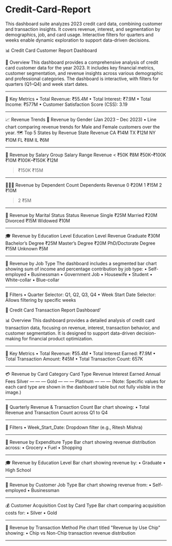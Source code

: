 # Credit-Card-Report
This dashboard suite analyzes 2023 credit card data, combining customer and transaction insights. It covers revenue, interest, and segmentation by demographics, job, and card usage. Interactive filters for quarters and weeks enable dynamic exploration to support data-driven decisions.


📊 Credit Card Customer Report Dashboard


📘 Overview
This dashboard provides a comprehensive analysis of credit card customer data for the year 2023. It includes key financial metrics, customer segmentation, and revenue insights across various demographic and professional categories. The dashboard is interactive, with filters for quarters (Q1–Q4) and week start dates.
________________________________________
🔢 Key Metrics
•	Total Revenue: ₹55.4M
•	Total Interest: ₹7.9M
•	Total Income: ₹577M
•	Customer Satisfaction Score (CSS): 3.19
________________________________________
📈 Revenue Trends
📍 Revenue by Gender (Jan 2023 – Dec 2023)
•	Line chart comparing revenue trends for Male and Female customers over the year.
🗺️ Top 5 States by Revenue
State	Revenue
CA	₹14M
TX	₹12M
NY	₹10M
FL	₹8M
IL	₹6M
________________________________________
💼 Revenue by Salary Group
Salary Range	Revenue
< ₹50K	₹8M
₹50K–₹100K	₹10M
₹100K–₹150K	₹12M
> ₹150K	₹15M
________________________________________
👨‍👩‍👧 Revenue by Dependent Count
Dependents	Revenue
0	₹20M
1	₹15M
2	₹10M
>2	₹5M
________________________________________
💍 Revenue by Marital Status
Status	Revenue
Single	₹25M
Married	₹20M
Divorced	₹15M
Widowed	₹10M
________________________________________
🎓 Revenue by Education Level
Education Level	Revenue
Graduate	₹30M
Bachelor’s Degree	₹25M
Master’s Degree	₹20M
PhD/Doctorate Degree	₹15M
Unknown	₹5M
________________________________________
👔 Revenue by Job Type
The dashboard includes a segmented bar chart showing sum of income and percentage contribution by job type:
•	Self-employed
•	Businessman
•	Government Job
•	Housewife
•	Student
•	White-collar
•	Blue-collar
________________________________________
🧭 Filters
•	Quarter Selector: Q1, Q2, Q3, Q4
•	Week Start Date Selector: Allows filtering by specific weeks





📘 Credit Card Transaction Report Dashboard'


📊 Overview
This dashboard provides a detailed analysis of credit card transaction data, focusing on revenue, interest, transaction behavior, and customer segmentation. It is designed to support data-driven decision-making for financial product optimization.
________________________________________
🔢 Key Metrics
•	Total Revenue: ₹55.4M
•	Total Interest Earned: ₹7.9M
•	Total Transaction Amount: ₹45M
•	Total Transaction Count: 657K
________________________________________
💳 Revenue by Card Category
Card Type	Revenue	Interest Earned	Annual Fees
Silver	—	—	—
Gold	—	—	—
Platinum	—	—	—
(Note: Specific values for each card type are shown in the dashboard table but not fully visible in the image.)
________________________________________
📆 Quarterly Revenue & Transaction Count
Bar chart showing:
•	Total Revenue and Transaction Count across Q1 to Q4
________________________________________
📅 Filters
•	Week_Start_Date: Dropdown filter (e.g., Ritesh Mishra)
________________________________________
🧾 Revenue by Expenditure Type
Bar chart showing revenue distribution across:
•	Grocery
•	Fuel
•	Shopping
________________________________________
🎓 Revenue by Education Level
Bar chart showing revenue by:
•	Graduate
•	High School
________________________________________
👔 Revenue by Customer Job Type
Bar chart showing revenue from:
•	Self-employed
•	Businessman
________________________________________
💰 Customer Acquisition Cost by Card Type
Bar chart comparing acquisition costs for:
•	Silver
•	Gold
________________________________________
🧩 Revenue by Transaction Method
Pie chart titled "Revenue by Use Chip" showing:
•	Chip vs Non-Chip transaction revenue distribution
________________________________________

